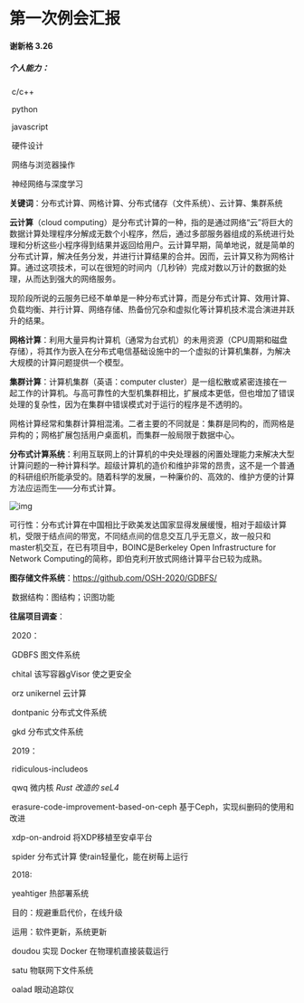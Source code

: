 # 第一次例会汇报

#### 谢新格 3.26

##### 个人能力：

​	c/c++

​	python

​	javascript

​	硬件设计

​	网络与浏览器操作

​	神经网络与深度学习



**关键词**：分布式计算、网格计算、分布式储存（文件系统）、云计算、集群系统



**云计算**（cloud computing）是分布式计算的一种，指的是通过网络“云”将巨大的数据计算处理程序分解成无数个小程序，然后，通过多部服务器组成的系统进行处理和分析这些小程序得到结果并返回给用户。云计算早期，简单地说，就是简单的分布式计算，解决任务分发，并进行计算结果的合并。因而，云计算又称为网格计算。通过这项技术，可以在很短的时间内（几秒钟）完成对数以万计的数据的处理，从而达到强大的网络服务。

现阶段所说的云服务已经不单单是一种分布式计算，而是分布式计算、效用计算、负载均衡、并行计算、网络存储、热备份冗杂和虚拟化等计算机技术混合演进并跃升的结果。



**网格计算**：利用大量异构计算机（通常为台式机）的未用资源（CPU周期和磁盘存储），将其作为嵌入在分布式电信基础设施中的一个虚拟的计算机集群，为解决大规模的计算问题提供一个模型。

**集群计算**：计算机集群（英语：computer cluster）是一组松散或紧密连接在一起工作的计算机。与高可靠性的大型机集群相比，扩展成本更低，但也增加了错误处理的复杂性，因为在集群中错误模式对于运行的程序是不透明的。

网格计算经常和集群计算相混淆。二者主要的不同就是：集群是同构的，而网格是异构的；网格扩展包括用户桌面机，而集群一般局限于数据中心。



**分布式计算系统**：利用互联网上的计算机的中央处理器的闲置处理能力来解决大型计算问题的一种计算科学。超级计算机的造价和维护非常的昂贵，这不是一个普通的科研组织所能承受的。随着科学的发展，一种廉价的、高效的、维护方便的计算方法应运而生——分布式计算。

![img](https://upload.wikimedia.org/wikipedia/commons/thumb/c/c6/Distributed-parallel.svg/800px-Distributed-parallel.svg.png)

可行性：分布式计算在中国相比于欧美发达国家显得发展缓慢，相对于超级计算机，受限于结点间的带宽，不同结点间的信息交互几乎无意义，故一般只和master机交互，在已有项目中，BOINC是Berkeley Open Infrastructure for Network Computing的简称，即伯克利开放式网络计算平台已较为成熟。



**图存储文件系统**：https://github.com/OSH-2020/GDBFS/

​	数据结构：图结构；识图功能



**往届项目调查**：

​	2020：

​		GDBFS 图文件系统

​		chital 该写容器gVisor 使之更安全

​		orz unikernel 云计算

​		dontpanic 分布式文件系统

​		gkd 分布式文件系统

​	2019：

​		ridiculous-includeos

​		qwq 微内核 *Rust 改造的 seL4* 

​		erasure-code-improvement-based-on-ceph 基于Ceph，实现纠删码的使用和改进

​		xdp-on-android 将XDP移植至安卓平台

​		spider 分布式计算 使rain轻量化，能在树莓上运行

​	2018:

​		yeahtiger 热部署系统

​			目的：规避重启代价，在线升级

​			运用：软件更新，系统更新

​		doudou 实现 Docker 在物理机直接装载运行

​		satu 物联网下文件系统

​		oalad 眼动追踪仪





​	



